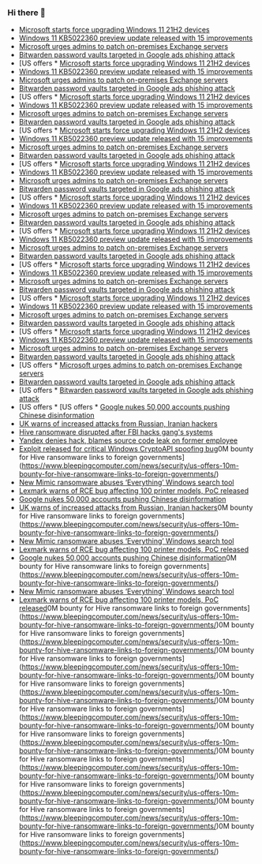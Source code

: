 ### Hi there 👋

<!--START_SECTION:feed-->
* [Microsoft starts force upgrading Windows 11 21H2 devices](https://www.bleepingcomputer.com/news/microsoft/microsoft-starts-force-upgrading-windows-11-21h2-devices/)
* [Windows 11 KB5022360 preview update released with 15 improvements](https://www.bleepingcomputer.com/news/microsoft/windows-11-kb5022360-preview-update-released-with-15-improvements/)
* [Microsoft urges admins to patch on-premises Exchange servers](https://www.bleepingcomputer.com/news/security/microsoft-urges-admins-to-patch-on-premises-exchange-servers/)
* [Bitwarden password vaults targeted in Google ads phishing attack](https://www.bleepingcomputer.com/news/security/bitwarden-password-vaults-targeted-in-google-ads-phishing-attack/)
* [US offers * [Microsoft starts force upgrading Windows 11 21H2 devices](https://www.bleepingcomputer.com/news/microsoft/microsoft-starts-force-upgrading-windows-11-21h2-devices/)
* [Windows 11 KB5022360 preview update released with 15 improvements](https://www.bleepingcomputer.com/news/microsoft/windows-11-kb5022360-preview-update-released-with-15-improvements/)
* [Microsoft urges admins to patch on-premises Exchange servers](https://www.bleepingcomputer.com/news/security/microsoft-urges-admins-to-patch-on-premises-exchange-servers/)
* [Bitwarden password vaults targeted in Google ads phishing attack](https://www.bleepingcomputer.com/news/security/bitwarden-password-vaults-targeted-in-google-ads-phishing-attack/)
* [US offers * [Microsoft starts force upgrading Windows 11 21H2 devices](https://www.bleepingcomputer.com/news/microsoft/microsoft-starts-force-upgrading-windows-11-21h2-devices/)
* [Windows 11 KB5022360 preview update released with 15 improvements](https://www.bleepingcomputer.com/news/microsoft/windows-11-kb5022360-preview-update-released-with-15-improvements/)
* [Microsoft urges admins to patch on-premises Exchange servers](https://www.bleepingcomputer.com/news/security/microsoft-urges-admins-to-patch-on-premises-exchange-servers/)
* [Bitwarden password vaults targeted in Google ads phishing attack](https://www.bleepingcomputer.com/news/security/bitwarden-password-vaults-targeted-in-google-ads-phishing-attack/)
* [US offers * [Microsoft starts force upgrading Windows 11 21H2 devices](https://www.bleepingcomputer.com/news/microsoft/microsoft-starts-force-upgrading-windows-11-21h2-devices/)
* [Windows 11 KB5022360 preview update released with 15 improvements](https://www.bleepingcomputer.com/news/microsoft/windows-11-kb5022360-preview-update-released-with-15-improvements/)
* [Microsoft urges admins to patch on-premises Exchange servers](https://www.bleepingcomputer.com/news/security/microsoft-urges-admins-to-patch-on-premises-exchange-servers/)
* [Bitwarden password vaults targeted in Google ads phishing attack](https://www.bleepingcomputer.com/news/security/bitwarden-password-vaults-targeted-in-google-ads-phishing-attack/)
* [US offers * [Microsoft starts force upgrading Windows 11 21H2 devices](https://www.bleepingcomputer.com/news/microsoft/microsoft-starts-force-upgrading-windows-11-21h2-devices/)
* [Windows 11 KB5022360 preview update released with 15 improvements](https://www.bleepingcomputer.com/news/microsoft/windows-11-kb5022360-preview-update-released-with-15-improvements/)
* [Microsoft urges admins to patch on-premises Exchange servers](https://www.bleepingcomputer.com/news/security/microsoft-urges-admins-to-patch-on-premises-exchange-servers/)
* [Bitwarden password vaults targeted in Google ads phishing attack](https://www.bleepingcomputer.com/news/security/bitwarden-password-vaults-targeted-in-google-ads-phishing-attack/)
* [US offers * [Microsoft starts force upgrading Windows 11 21H2 devices](https://www.bleepingcomputer.com/news/microsoft/microsoft-starts-force-upgrading-windows-11-21h2-devices/)
* [Windows 11 KB5022360 preview update released with 15 improvements](https://www.bleepingcomputer.com/news/microsoft/windows-11-kb5022360-preview-update-released-with-15-improvements/)
* [Microsoft urges admins to patch on-premises Exchange servers](https://www.bleepingcomputer.com/news/security/microsoft-urges-admins-to-patch-on-premises-exchange-servers/)
* [Bitwarden password vaults targeted in Google ads phishing attack](https://www.bleepingcomputer.com/news/security/bitwarden-password-vaults-targeted-in-google-ads-phishing-attack/)
* [US offers * [Microsoft starts force upgrading Windows 11 21H2 devices](https://www.bleepingcomputer.com/news/microsoft/microsoft-starts-force-upgrading-windows-11-21h2-devices/)
* [Windows 11 KB5022360 preview update released with 15 improvements](https://www.bleepingcomputer.com/news/microsoft/windows-11-kb5022360-preview-update-released-with-15-improvements/)
* [Microsoft urges admins to patch on-premises Exchange servers](https://www.bleepingcomputer.com/news/security/microsoft-urges-admins-to-patch-on-premises-exchange-servers/)
* [Bitwarden password vaults targeted in Google ads phishing attack](https://www.bleepingcomputer.com/news/security/bitwarden-password-vaults-targeted-in-google-ads-phishing-attack/)
* [US offers * [Microsoft starts force upgrading Windows 11 21H2 devices](https://www.bleepingcomputer.com/news/microsoft/microsoft-starts-force-upgrading-windows-11-21h2-devices/)
* [Windows 11 KB5022360 preview update released with 15 improvements](https://www.bleepingcomputer.com/news/microsoft/windows-11-kb5022360-preview-update-released-with-15-improvements/)
* [Microsoft urges admins to patch on-premises Exchange servers](https://www.bleepingcomputer.com/news/security/microsoft-urges-admins-to-patch-on-premises-exchange-servers/)
* [Bitwarden password vaults targeted in Google ads phishing attack](https://www.bleepingcomputer.com/news/security/bitwarden-password-vaults-targeted-in-google-ads-phishing-attack/)
* [US offers * [Microsoft starts force upgrading Windows 11 21H2 devices](https://www.bleepingcomputer.com/news/microsoft/microsoft-starts-force-upgrading-windows-11-21h2-devices/)
* [Windows 11 KB5022360 preview update released with 15 improvements](https://www.bleepingcomputer.com/news/microsoft/windows-11-kb5022360-preview-update-released-with-15-improvements/)
* [Microsoft urges admins to patch on-premises Exchange servers](https://www.bleepingcomputer.com/news/security/microsoft-urges-admins-to-patch-on-premises-exchange-servers/)
* [Bitwarden password vaults targeted in Google ads phishing attack](https://www.bleepingcomputer.com/news/security/bitwarden-password-vaults-targeted-in-google-ads-phishing-attack/)
* [US offers * [Microsoft starts force upgrading Windows 11 21H2 devices](https://www.bleepingcomputer.com/news/microsoft/microsoft-starts-force-upgrading-windows-11-21h2-devices/)
* [Windows 11 KB5022360 preview update released with 15 improvements](https://www.bleepingcomputer.com/news/microsoft/windows-11-kb5022360-preview-update-released-with-15-improvements/)
* [Microsoft urges admins to patch on-premises Exchange servers](https://www.bleepingcomputer.com/news/security/microsoft-urges-admins-to-patch-on-premises-exchange-servers/)
* [Bitwarden password vaults targeted in Google ads phishing attack](https://www.bleepingcomputer.com/news/security/bitwarden-password-vaults-targeted-in-google-ads-phishing-attack/)
* [US offers * [Microsoft urges admins to patch on-premises Exchange servers](https://www.bleepingcomputer.com/news/security/microsoft-urges-admins-to-patch-on-premises-exchange-servers/)
* [Bitwarden password vaults targeted in Google ads phishing attack](https://www.bleepingcomputer.com/news/security/bitwarden-password-vaults-targeted-in-google-ads-phishing-attack/)
* [US offers * [Bitwarden password vaults targeted in Google ads phishing attack](https://www.bleepingcomputer.com/news/security/bitwarden-password-vaults-targeted-in-google-ads-phishing-attack/)
* [US offers * [US offers * [Google nukes 50,000 accounts pushing Chinese disinformation](https://www.bleepingcomputer.com/news/security/google-nukes-50-000-accounts-pushing-chinese-disinformation/)
* [UK warns of increased attacks from Russian, Iranian hackers](https://www.bleepingcomputer.com/news/security/uk-warns-of-increased-attacks-from-russian-iranian-hackers/)
* [Hive ransomware disrupted after FBI hacks gang's systems](https://www.bleepingcomputer.com/news/security/hive-ransomware-disrupted-after-fbi-hacks-gangs-systems/)
* [Yandex denies hack, blames source code leak on former employee](https://www.bleepingcomputer.com/news/security/yandex-denies-hack-blames-source-code-leak-on-former-employee/)
* [Exploit released for critical Windows CryptoAPI spoofing bug](https://www.bleepingcomputer.com/news/security/exploit-released-for-critical-windows-cryptoapi-spoofing-bug/)0M bounty for Hive ransomware links to foreign governments](https://www.bleepingcomputer.com/news/security/us-offers-10m-bounty-for-hive-ransomware-links-to-foreign-governments/)
* [New Mimic ransomware abuses ‘Everything’ Windows search tool](https://www.bleepingcomputer.com/news/security/new-mimic-ransomware-abuses-everything-windows-search-tool/)
* [Lexmark warns of RCE bug affecting 100 printer models, PoC released](https://www.bleepingcomputer.com/news/security/lexmark-warns-of-rce-bug-affecting-100-printer-models-poc-released/)
* [Google nukes 50,000 accounts pushing Chinese disinformation](https://www.bleepingcomputer.com/news/security/google-nukes-50-000-accounts-pushing-chinese-disinformation/)
* [UK warns of increased attacks from Russian, Iranian hackers](https://www.bleepingcomputer.com/news/security/uk-warns-of-increased-attacks-from-russian-iranian-hackers/)0M bounty for Hive ransomware links to foreign governments](https://www.bleepingcomputer.com/news/security/us-offers-10m-bounty-for-hive-ransomware-links-to-foreign-governments/)
* [New Mimic ransomware abuses ‘Everything’ Windows search tool](https://www.bleepingcomputer.com/news/security/new-mimic-ransomware-abuses-everything-windows-search-tool/)
* [Lexmark warns of RCE bug affecting 100 printer models, PoC released](https://www.bleepingcomputer.com/news/security/lexmark-warns-of-rce-bug-affecting-100-printer-models-poc-released/)
* [Google nukes 50,000 accounts pushing Chinese disinformation](https://www.bleepingcomputer.com/news/security/google-nukes-50-000-accounts-pushing-chinese-disinformation/)0M bounty for Hive ransomware links to foreign governments](https://www.bleepingcomputer.com/news/security/us-offers-10m-bounty-for-hive-ransomware-links-to-foreign-governments/)
* [New Mimic ransomware abuses ‘Everything’ Windows search tool](https://www.bleepingcomputer.com/news/security/new-mimic-ransomware-abuses-everything-windows-search-tool/)
* [Lexmark warns of RCE bug affecting 100 printer models, PoC released](https://www.bleepingcomputer.com/news/security/lexmark-warns-of-rce-bug-affecting-100-printer-models-poc-released/)0M bounty for Hive ransomware links to foreign governments](https://www.bleepingcomputer.com/news/security/us-offers-10m-bounty-for-hive-ransomware-links-to-foreign-governments/)0M bounty for Hive ransomware links to foreign governments](https://www.bleepingcomputer.com/news/security/us-offers-10m-bounty-for-hive-ransomware-links-to-foreign-governments/)0M bounty for Hive ransomware links to foreign governments](https://www.bleepingcomputer.com/news/security/us-offers-10m-bounty-for-hive-ransomware-links-to-foreign-governments/)0M bounty for Hive ransomware links to foreign governments](https://www.bleepingcomputer.com/news/security/us-offers-10m-bounty-for-hive-ransomware-links-to-foreign-governments/)0M bounty for Hive ransomware links to foreign governments](https://www.bleepingcomputer.com/news/security/us-offers-10m-bounty-for-hive-ransomware-links-to-foreign-governments/)0M bounty for Hive ransomware links to foreign governments](https://www.bleepingcomputer.com/news/security/us-offers-10m-bounty-for-hive-ransomware-links-to-foreign-governments/)0M bounty for Hive ransomware links to foreign governments](https://www.bleepingcomputer.com/news/security/us-offers-10m-bounty-for-hive-ransomware-links-to-foreign-governments/)0M bounty for Hive ransomware links to foreign governments](https://www.bleepingcomputer.com/news/security/us-offers-10m-bounty-for-hive-ransomware-links-to-foreign-governments/)0M bounty for Hive ransomware links to foreign governments](https://www.bleepingcomputer.com/news/security/us-offers-10m-bounty-for-hive-ransomware-links-to-foreign-governments/)0M bounty for Hive ransomware links to foreign governments](https://www.bleepingcomputer.com/news/security/us-offers-10m-bounty-for-hive-ransomware-links-to-foreign-governments/)
<!--END_SECTION:feed-->

<!--
**frankenk/frankenk** is a ✨ _special_ ✨ repository because its `README.md` (this file) appears on your GitHub profile.

Here are some ideas to get you started:

- 🔭 I’m currently working on ...
- 🌱 I’m currently learning ...
- 👯 I’m looking to collaborate on ...
- 🤔 I’m looking for help with ...
- 💬 Ask me about ...
- 📫 How to reach me: ...
- 😄 Pronouns: ...
- ⚡ Fun fact: ...
-->



